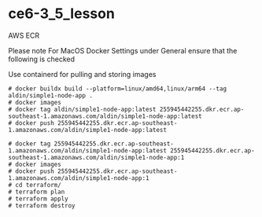 # ce6-3_5_lesson
AWS ECR 

Please note For MacOS Docker Settings under General ensure that the following is checked

Use containerd for pulling and storing images

```
# docker buildx build --platform=linux/amd64,linux/arm64 --tag aldin/simple1-node-app .
# docker images
# docker tag aldin/simple1-node-app:latest 255945442255.dkr.ecr.ap-southeast-1.amazonaws.com/aldin/simple1-node-app:latest
# docker push 255945442255.dkr.ecr.ap-southeast-1.amazonaws.com/aldin/simple1-node-app:latest

# docker tag 255945442255.dkr.ecr.ap-southeast-1.amazonaws.com/aldin/simple1-node-app:latest 255945442255.dkr.ecr.ap-southeast-1.amazonaws.com/aldin/simple1-node-app:1
# docker images
# docker push 255945442255.dkr.ecr.ap-southeast-1.amazonaws.com/aldin/simple1-node-app:1
# cd terraform/
# terraform plan
# terraform apply
# terraform destroy
```
